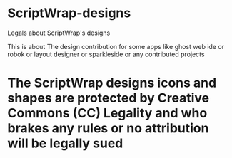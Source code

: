 # ScriptWrap-designs
Legals about ScriptWrap's designs

<p>This is about The design contribution for some apps like ghost web ide or robok or layout designer or sparkleside or any contributed projects </p>

# The ScriptWrap designs icons and shapes are protected by Creative Commons (CC) Legality and who brakes any rules or no attribution will be legally sued
